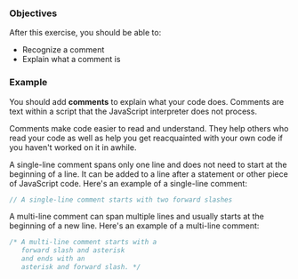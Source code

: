 <!--{ ids:[125], language:'JavaScript', type:'workshop', order: 2, name:'Comments I', description:'Comments help explain what a script does' } -->

### Objectives

After this exercise, you should be able to:

- Recognize a comment
- Explain what a comment is

### Example

You should add __comments__ to explain what your code does. Comments are text within a script that the JavaScript interpreter does not process.

Comments make code easier to read and understand. They help others who read your code as well as help you get reacquainted with your own code if you haven't worked on it in awhile.

A single-line comment spans only one line and does not need to start at the beginning of a line. It can be added to a line after a statement or other piece of JavaScript code. Here's an example of a single-line comment:

```js
// A single-line comment starts with two forward slashes
```

A multi-line comment can span multiple lines and usually starts at the beginning of a new line. Here's an example of a multi-line comment:

```js
/* A multi-line comment starts with a
   forward slash and asterisk
   and ends with an
   asterisk and forward slash. */
```
